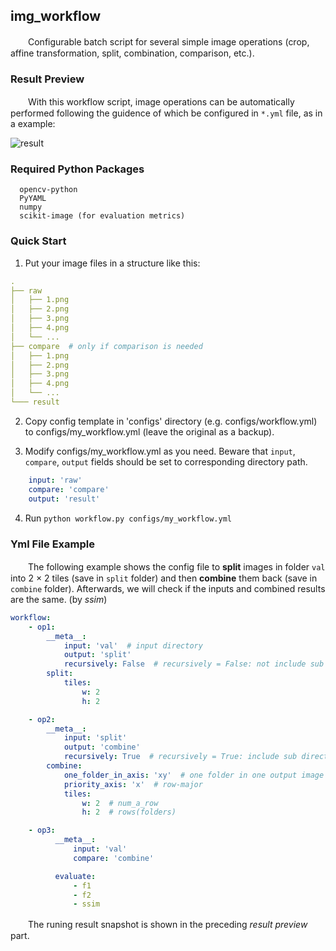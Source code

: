 ## img_workflow
　　Configurable batch script for several simple image operations (crop, affine transformation, split, combination, comparison, etc.).

### Result Preview

　　With this workflow script, image operations can be automatically performed following the guidence of which be configured in `*.yml` file, as in a example:

![result](http://www.xyu.ink/wp-content/uploads/2019/11/workflow.png)

### Required Python Packages

```
  opencv-python  
  PyYAML
  numpy
  scikit-image (for evaluation metrics)
```

### Quick Start

1. Put your image files in a structure like this:

```yaml
. 
├── raw
│   ├── 1.png
│   ├── 2.png
│   ├── 3.png
│   ├── 4.png
│   └── ...
├── compare  # only if comparison is needed
│   ├── 1.png
│   ├── 2.png
│   ├── 3.png
│   ├── 4.png
│   └── ...
└─── result
```

2. Copy config template in 'configs' directory (e.g. configs/workflow.yml) to configs/my_workflow.yml (leave the original as a backup).

3. Modify configs/my_workflow.yml as you need. Beware that `input`, `compare`, `output` fields should be set to corresponding directory path.
```yaml
    input: 'raw'
    compare: 'compare'
    output: 'result'
```

4. Run `python workflow.py configs/my_workflow.yml`

### Yml File Example

　　The following example shows the config file to **split** images in folder `val` into 2 × 2 tiles (save in `split` folder) and then **combine** them back (save in `combine` folder). Afterwards, we will check if the inputs and combined results are the same. (by *ssim*)

```yaml
workflow:
    - op1:
        __meta__:
            input: 'val'  # input directory
            output: 'split'
            recursively: False  # recursively = False: not include sub directory
        split:
            tiles:
                w: 2
                h: 2

    - op2:
        __meta__:
            input: 'split'
            output: 'combine'
            recursively: True  # recursively = True: include sub directory
        combine:
            one_folder_in_axis: 'xy'  # one folder in one output image
            priority_axis: 'x'  # row-major
            tiles:
                w: 2  # num_a_row
                h: 2  # rows(folders)

    - op3:
          __meta__:
              input: 'val'
              compare: 'combine'

          evaluate:
              - f1
              - f2
              - ssim
```

　　The runing result snapshot is shown in the preceding *result preview* part.



